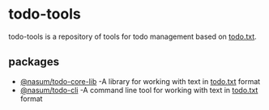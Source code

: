 # todo-tools

todo-tools is a repository of tools for todo management based on [todo.txt](https://github.com/todotxt/todo.txt).

## packages

* [@nasum/todo-core-lib](https://github.com/nasum/todo-tools/tree/master/packages/todo-core-lib) -A library for working with text in [todo.txt](https://github.com/todotxt/todo.txt) format
* [@nasum/todo-cli](https://github.com/nasum/todo-tools/tree/master/packages/todo-cli) -A command line tool for working with text in [todo.txt](https://github.com/todotxt/todo.txt) format
